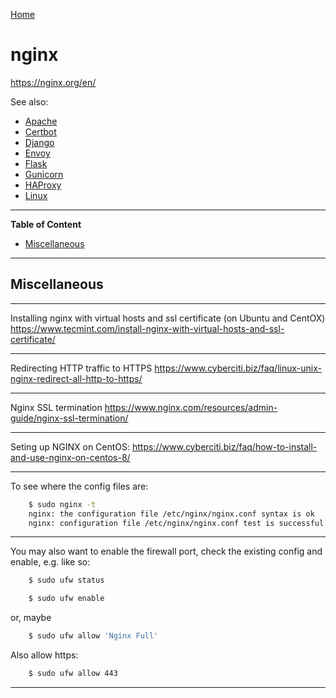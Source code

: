 [Home](Readme.md)
# nginx

https://nginx.org/en/

See also:

  - [Apache](Apache.md)
  - [Certbot](Certbot.md)
  - [Django](Django.md)
  - [Envoy](Envoy.md)
  - [Flask](Flask.md)
  - [Gunicorn](Gunicorn.md)
  - [HAProxy](HAProxy.md)
  - [Linux](Linux.md)

---

**Table of Content**

- [Miscellaneous](Nginx.md#miscellaneous)

---

## Miscellaneous

---

Installing nginx with virtual hosts and ssl certificate (on Ubuntu and CentOX)
https://www.tecmint.com/install-nginx-with-virtual-hosts-and-ssl-certificate/

---

Redirecting HTTP traffic to HTTPS
https://www.cyberciti.biz/faq/linux-unix-nginx-redirect-all-http-to-https/
 
---

Nginx SSL termination
https://www.nginx.com/resources/admin-guide/nginx-ssl-termination/

---

Seting up NGINX on CentOS:
https://www.cyberciti.biz/faq/how-to-install-and-use-nginx-on-centos-8/

---

To see where the config files are:

```bash
    $ sudo nginx -t
    nginx: the configuration file /etc/nginx/nginx.conf syntax is ok
    nginx: configuration file /etc/nginx/nginx.conf test is successful
```

---

You may also want to enable the firewall port, check the existing config and enable, e.g. like so:

```bash
    $ sudo ufw status

    $ sudo ufw enable
```

or, maybe

```bash
    $ sudo ufw allow 'Nginx Full'
```

Also allow https:

```bash
    $ sudo ufw allow 443
```

---
